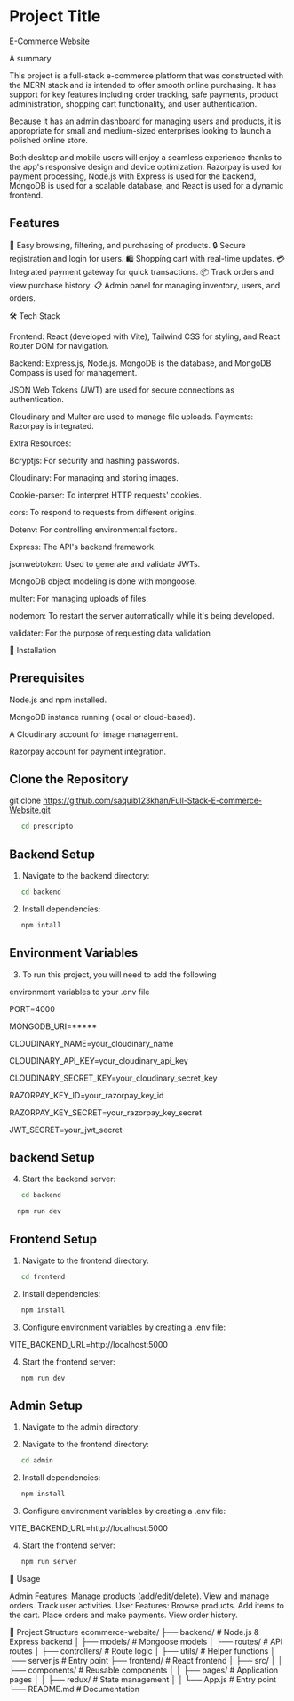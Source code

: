 # Project Title

E-Commerce Website

A summary

This project is a full-stack e-commerce platform that was constructed with the MERN stack and is intended to offer smooth online purchasing. It has support for key features including order tracking, safe payments, product administration, shopping cart functionality, and user authentication.

Because it has an admin dashboard for managing users and products, it is appropriate for small and medium-sized enterprises looking to launch a polished online store.

Both desktop and mobile users will enjoy a seamless experience thanks to the app's responsive design and device optimization. Razorpay is used for payment processing, Node.js with Express is used for the backend, MongoDB is used for a scalable database, and React is used for a dynamic frontend.


## Features

🛒 Easy browsing, filtering, and purchasing of products.
🔒 Secure registration and login for users.
🛍️ Shopping cart with real-time updates.
💳 Integrated payment gateway for quick transactions.
📦 Track orders and view purchase history.
📋 Admin panel for managing inventory, users, and orders.


🛠 Tech Stack

Frontend: React (developed with Vite), Tailwind CSS for styling, and React Router DOM for navigation.

Backend: Express.js, Node.js.
MongoDB is the database, and MongoDB Compass is used for management.

JSON Web Tokens (JWT) are used for secure connections as authentication.

Cloudinary and Multer are used to manage file uploads.
Payments: Razorpay is integrated.

Extra Resources:

Bcryptjs: For security and hashing passwords.

Cloudinary: For managing and storing images.

Cookie-parser: To interpret HTTP requests' cookies.

cors: To respond to requests from different origins.

Dotenv: For controlling environmental factors.

Express: The API's backend framework.

jsonwebtoken: Used to generate and validate JWTs.

MongoDB object modeling is done with mongoose.

multer: For managing uploads of files.

nodemon: To restart the server automatically while it's being developed.

validater: For the purpose of requesting data validation


🚀 Installation

## Prerequisites

Node.js and npm installed.

MongoDB instance running (local or cloud-based).

A Cloudinary account for image management.

Razorpay account for payment integration.

## Clone the Repository

git clone https://github.com/saquib123khan/Full-Stack-E-commerce-Website.git

```bash
   cd prescripto
```

## Backend Setup

1. Navigate to the backend directory:

```bash
   cd backend
```
2. Install dependencies:

```bash
   npm intall
```


## Environment Variables

3. To run this project, you will need to add the following 


environment variables to your .env file

PORT=4000

MONGODB_URI=*****

CLOUDINARY_NAME=your_cloudinary_name

CLOUDINARY_API_KEY=your_cloudinary_api_key

CLOUDINARY_SECRET_KEY=your_cloudinary_secret_key

RAZORPAY_KEY_ID=your_razorpay_key_id

RAZORPAY_KEY_SECRET=your_razorpay_key_secret

JWT_SECRET=your_jwt_secret

## backend Setup

4. Start the backend server:

```bash
   cd backend
```

```bash
  npm run dev
```
## Frontend Setup

1. Navigate to the frontend directory:

```bash
   cd frontend
```

2. Install dependencies:

```bash
   npm install
```

3. Configure environment variables by creating a .env file:

VITE_BACKEND_URL=http://localhost:5000

4. Start the frontend server:

```bash
   npm run dev
```

##  Admin Setup

1. Navigate to the admin directory:

1. Navigate to the frontend directory:

```bash
   cd admin
```

2. Install dependencies:

```bash
   npm install
```

3. Configure environment variables by creating a .env file:

VITE_BACKEND_URL=http://localhost:5000

4. Start the frontend server:

```bash
   npm run server
```

📖 Usage

Admin Features:
Manage products (add/edit/delete).
View and manage orders.
Track user activities.
User Features:
Browse products.
Add items to the cart.
Place orders and make payments.
View order history.


📂 Project Structure
ecommerce-website/
├── backend/              # Node.js & Express backend
│   ├── models/           # Mongoose models
│   ├── routes/           # API routes
│   ├── controllers/      # Route logic
│   ├── utils/            # Helper functions
│   └── server.js         # Entry point
├── frontend/             # React frontend
│   ├── src/
│   │   ├── components/   # Reusable components
│   │   ├── pages/        # Application pages
│   │   ├── redux/        # State management
│   │   └── App.js        # Entry point
└── README.md             # Documentation
